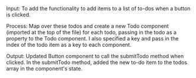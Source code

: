 Input: To add the functionality to add items to a list of to-dos when a button is clicked.

Process: Map over these todos and create a new Todo component (imported at the top of the file) for each todo, passing in the todo as a property to the Todo component.   I also specified a key and pass in the index of the todo item as a key to each component.

Output: Updated Button component to call the submitTodo method when clicked. In the submitTodo method, added the new to-do item to the todos array in the component's state.
